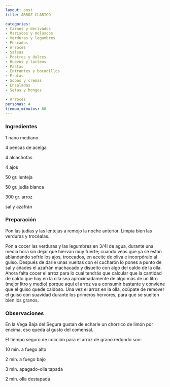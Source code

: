```yaml
---
layout: post
title: ARROZ CLARICO

categories:
- Carnes y derivados
- Mariscos y moluscos
- Verduras y legumbres
- Pescados
- Arroces
- Salsas
- Postres y dulces
- Huevos y lacteos
- Pastas
- Entrantes y bocadillos
- Frutas
- Sopas y cremas
- Ensaladas
- Setas y hongos

- Arroces
personas: 4 
tiempo_minutos: 60 
---
```

<h3>Ingredientes</h3>
1 nabo mediano

4 pencas de acelga

4 alcachofas

4 ajos

50 gr. lenteja

50 gr. judía blanca

300 gr. arroz

sal y azafrán

<h3>Preparación</h3>
Pon las judías y las lentejas a remojo la noche anterior. Limpia bien las verduras y trocéalas.

Pon a cocer las verduras y las legumbres en 3/4l de agua, durante una media hora sin dejar que hiervan muy fuerte; cuando veas que ya se están ablandando sofríe los ajos, troceados, en aceite de oliva e incorpóralo al guiso. Después de darle unas vueltas con el cucharón lo pones a punto de sal y añades el azafrán machacado y disuelto con algo del caldo de la olla. Ahora falta cocer el arroz para lo cual tendrás que calcular que la cantidad de caldo que hay en la olla sea aproximadamente de algo más de un litro (mejor litro y medio) porque aquí el arroz va a consumir bastante y conviene que el guiso quede caldoso. Una vez el arroz en la olla, ocúpate de remover el guiso con suavidad durante los primeros hervores, para que se suelten bien los granos.

<h3>Observaciones</h3>
En la Vega Baja del Segura gustan de echarle un chorrico de limón por encima, eso queda al gusto del comensal.

El tiempo seguro de cocción para el arroz de grano redondo son:

10 min. a fuego alto

2 min. a fuego bajo

3 min. apagado-olla tapada

2 min. olla destapada


